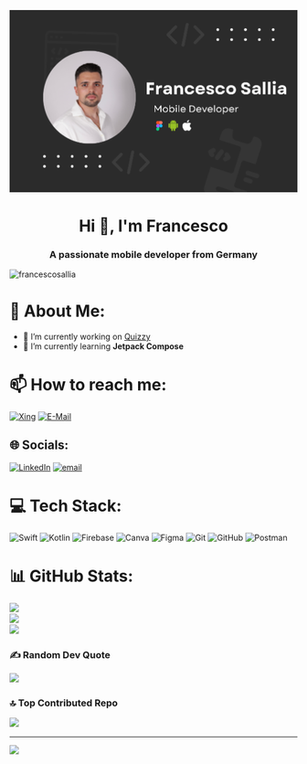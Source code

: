 <!--<p align="center">
  <img src="https://camo.githubusercontent.com/6a9884826749d338bab5112298db4e70c5c97bf6fd016f367e7bfc8ffc7e65cf/68747470733a2f2f6261636b6965652e636f6d2f7374617469632f77616c6c7061706572732f31303030783536332f3338363734352e6a7067" width="100000">
</p> --->

<p align="center">
  <img src="Images/Mobile Developer Business Id Card.png" width="1000">
</p>

<h1 align="center">Hi 👋, I'm Francesco</h1>
<h3 align="center">A passionate mobile developer from Germany</h3>

<p align="left"> <img src="https://komarev.com/ghpvc/?username=francescosallia&label=Profile%20views&color=0e75b6&style=flat" alt="francescosallia" /> </p>

# 💫 About Me:


- 🔭 I’m currently working on [Quizzy](https://github.com/FrancescoSallia/Quizzy)
- 🌱 I’m currently learning  **Jetpack Compose**

# 📫 How to reach me:
[![Xing](https://img.shields.io/badge/Xing-026466?style=for-the-badge&logo=xing&logoColor=white)](https://www.xing.com/profile/Francesco_Sallia01216/)
[![E-Mail](https://img.shields.io/badge/E--Mail-DA4453?style=for-the-badge&logo=gmail&logoColor=white)](mailto:salliaf@hotmail.com)

## 🌐 Socials:
[![LinkedIn](https://img.shields.io/badge/LinkedIn-%230077B5.svg?logo=linkedin&logoColor=white)](https://linkedin.com/in/francesco-s-873844276) 
[![email](https://img.shields.io/badge/Email-D14836?logo=gmail&logoColor=white)](mailto:salliaf@hotmail.com) 

# 💻 Tech Stack:
![Swift](https://img.shields.io/badge/swift-F54A2A?style=for-the-badge&logo=swift&logoColor=white) ![Kotlin](https://img.shields.io/badge/kotlin-%237F52FF.svg?style=for-the-badge&logo=kotlin&logoColor=white) ![Firebase](https://img.shields.io/badge/firebase-a08021?style=for-the-badge&logo=firebase&logoColor=ffcd34) ![Canva](https://img.shields.io/badge/Canva-%2300C4CC.svg?style=for-the-badge&logo=Canva&logoColor=white) ![Figma](https://img.shields.io/badge/figma-%23F24E1E.svg?style=for-the-badge&logo=figma&logoColor=white) ![Git](https://img.shields.io/badge/git-%23F05033.svg?style=for-the-badge&logo=git&logoColor=white) ![GitHub](https://img.shields.io/badge/github-%23121011.svg?style=for-the-badge&logo=github&logoColor=white) ![Postman](https://img.shields.io/badge/Postman-FF6C37?style=for-the-badge&logo=postman&logoColor=white)
# 📊 GitHub Stats:
![](https://github-readme-stats.vercel.app/api?username=FrancescoSallia&theme=dark&hide_border=false&include_all_commits=true&count_private=false)<br/>
![](https://nirzak-streak-stats.vercel.app/?user=FrancescoSallia&theme=dark&hide_border=false)<br/>
![](https://github-readme-stats.vercel.app/api/top-langs/?username=FrancescoSallia&theme=dark&hide_border=false&include_all_commits=true&count_private=false&layout=compact)

### ✍️ Random Dev Quote
![](https://quotes-github-readme.vercel.app/api?type=horizontal&theme=dark)

### 🔝 Top Contributed Repo
![](https://github-contributor-stats.vercel.app/api?username=FrancescoSallia&limit=5&theme=dark&combine_all_yearly_contributions=true)

---
[![](https://visitcount.itsvg.in/api?id=FrancescoSallia&icon=3&color=4)](https://visitcount.itsvg.in)

<!-- Proudly created with GPRM ( https://gprm.itsvg.in ) -->
